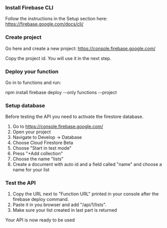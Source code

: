 ### Install Firebase CLI ###

Follow the instructions in the Setup section here:
https://firebase.google.com/docs/cli/

### Create project ###

Go here and create a new project:
https://console.firebase.google.com/

Copy the project id. You will use it in the next step.

### Deploy your function ###

Go in to functions and run:

npm install
firebase deploy --only functions --project <your-project-id>

### Setup database ###

Before testing the API you need to activate the firestore database. 
1. Go to https://console.firebase.google.com/
2. Open your project
3. Navigate to Develop -> Database
4. Choose Cloud Firestore Beta
5. Choose "Start in test mode"
6. Press "+Add collection"
7. Choose the name "lists"
8. Create a document with auto id and a field called "name" and choose a name for your list


### Test the API ###

1. Copy the URL next to "Function URL" printed in your console after the firebase deploy command.
2. Paste it in you browser and add "/api/1/lists".
3. Make sure your list created in last part is returned

Your API is now ready to be used